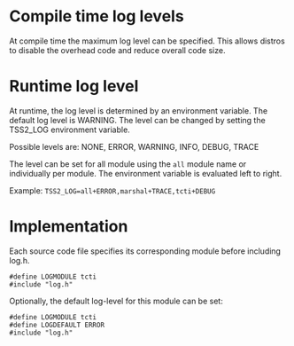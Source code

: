 # Compile time log levels

At compile time the maximum log level can be specified. This allows distros to
disable the overhead code and reduce overall code size.

# Runtime log level

At runtime, the log level is determined by an environment variable. The default
log level is WARNING. The level can be changed by setting the TSS2_LOG
environment variable.

Possible levels are: NONE, ERROR, WARNING, INFO, DEBUG, TRACE

The level can be set for all module using the `all` module name or individually
per module. The environment variable is evaluated left to right.

Example: `TSS2_LOG=all+ERROR,marshal+TRACE,tcti+DEBUG`

# Implementation

Each source code file specifies its corresponding module before including log.h.
```
#define LOGMODULE tcti
#include "log.h"
```
Optionally, the default log-level for this module can be set:
```
#define LOGMODULE tcti
#define LOGDEFAULT ERROR
#include "log.h"
```
